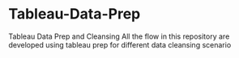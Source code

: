 # Tableau-Data-Prep
Tableau Data Prep and Cleansing 
All the flow in this repository are developed using tableau prep for different data cleansing scenario
